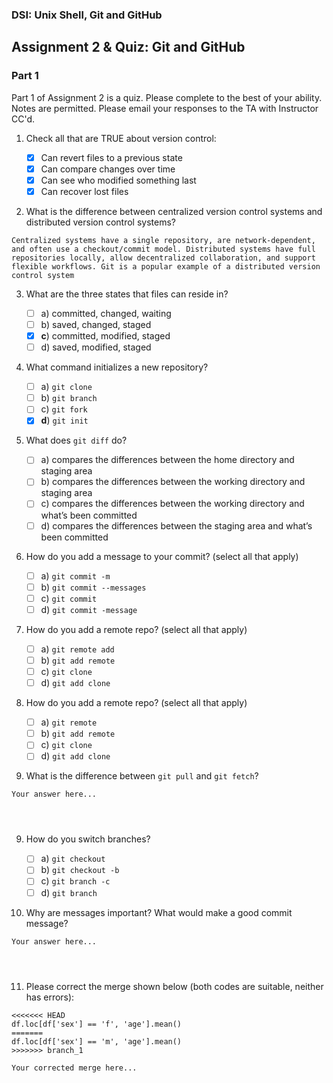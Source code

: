 ### DSI: Unix Shell, Git and GitHub

## Assignment 2 & Quiz: Git and GitHub

### Part 1

Part 1 of Assignment 2 is a quiz. Please complete to the best of your ability. Notes are permitted. Please email your responses to the TA with Instructor CC'd.

1. Check all that are TRUE about version control:

   - [x] Can revert files to a previous state
   - [x] Can compare changes over time
   - [x] Can see who modified something last
   - [x] Can recover lost files

2. What is the difference between centralized version control systems and distributed version control systems?

```
Centralized systems have a single repository, are network-dependent, and often use a checkout/commit model. Distributed systems have full repositories locally, allow decentralized collaboration, and support flexible workflows. Git is a popular example of a distributed version control system

```

3. What are the three states that files can reside in?

   - [ ] a) committed, changed, waiting
   - [ ] b) saved, changed, staged
   - [x] **c**) committed, modified, staged
   - [ ] d) saved, modified, staged

4. What command initializes a new repository?

   - [ ] a) `git clone`
   - [ ] b) `git branch`
   - [ ] c) `git fork`
   - [x] **d**) `git init`

5. What does `git diff` do?

   - [ ] a) compares the differences between the home directory and staging area
   - [ ] b) compares the differences between the working directory and staging area
   - [ ] c) compares the differences between the working directory and what’s been committed
   - [ ] d) compares the differences between the staging area and what’s been committed

6. How do you add a message to your commit? (select all that apply)

   - [ ] a) `git commit -m`
   - [ ] b) `git commit --messages`
   - [ ] c) `git commit`
   - [ ] d) `git commit -message`

7. How do you add a remote repo? (select all that apply)

   - [ ] a) `git remote add`
   - [ ] b) `git add remote`
   - [ ] c) `git clone`
   - [ ] d) `git add clone`

8. How do you add a remote repo? (select all that apply)

   - [ ] a) `git remote`
   - [ ] b) `git add remote`
   - [ ] c) `git clone`
   - [ ] d) `git add clone`

9. What is the difference between `git pull` and `git fetch`?

```
Your answer here...




```

9. How do you switch branches?

   - [ ] a) `git checkout`
   - [ ] b) `git checkout -b`
   - [ ] c) `git branch -c`
   - [ ] d) `git branch`

10. Why are messages important? What would make a good commit message?

```
Your answer here...




```

11. Please correct the merge shown below (both codes are suitable, neither has errors):

```
<<<<<<< HEAD
df.loc[df['sex'] == 'f', 'age'].mean()
=======
df.loc[df['sex'] == 'm', 'age'].mean()
>>>>>>> branch_1
```

```
Your corrected merge here...




```

